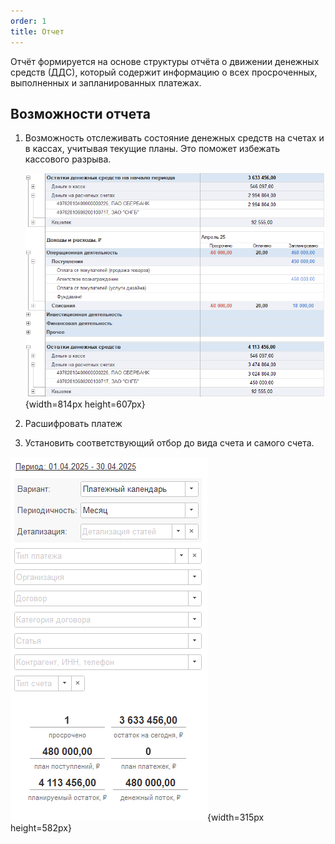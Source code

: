 ```yaml
---
order: 1
title: Отчет
---
```


Отчёт формируется на основе структуры отчёта о движении денежных средств (ДДС), который содержит информацию о всех просроченных, выполненных и запланированных платежах.

## Возможности отчета

1. Возможность отслеживать состояние денежных средств на счетах и в кассах, учитывая текущие планы. Это поможет избежать кассового разрыва.

   ![](./otchet-platezhnyy-kalendar.png){width=814px height=607px}

2. Расшифровать платеж 

3. Установить соответствующий отбор до вида счета и самого счета. 

![](./otchet-platezhnyy-kalendar-2.png){width=315px height=582px}


